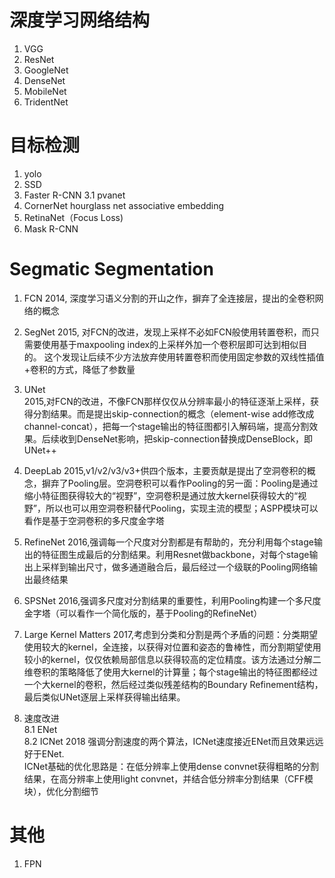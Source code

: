 # 深度学习网络结构
  1. VGG
  2. ResNet
  3. GoogleNet
  4. DenseNet
  5. MobileNet
  8. TridentNet
  
# 目标检测
1. yolo
2. SSD
3. Faster R-CNN
   3.1 pvanet
4. CornerNet
   hourglass net
   associative embedding
5. RetinaNet（Focus Loss)
6. Mask R-CNN

# Segmatic Segmentation
1. FCN 
   2014, 深度学习语义分割的开山之作，摒弃了全连接层，提出的全卷积网络的概念
2. SegNet
   2015, 对FCN的改进，发现上采样不必如FCN般使用转置卷积，而只需要使用基于maxpooling index的上采样外加一个卷积层即可达到相似目的。
   这个发现让后续不少方法放弃使用转置卷积而使用固定参数的双线性插值+卷积的方式，降低了参数量
3. UNet   
   2015,对FCN的改进，不像FCN那样仅仅从分辨率最小的特征逐渐上采样，获得分割结果。而是提出skip-connection的概念（element-wise add修改成channel-concat），把每一个stage输出的特征图都引入解码端，提高分割效果。后续收到DenseNet影响，把skip-connection替换成DenseBlock，即UNet++  
   
4. DeepLab
   2015,v1/v2/v3/v3+供四个版本，主要贡献是提出了空洞卷积的概念，摒弃了Pooling层。空洞卷积可以看作Pooling的另一面：Pooling是通过缩小特征图获得较大的“视野”，空洞卷积是通过放大kernel获得较大的“视野”，所以也可以用空洞卷积替代Pooling，实现主流的模型；ASPP模块可以看作是基于空洞卷积的多尺度金字塔

5. RefineNet
   2016,强调每一个尺度对分割都是有帮助的，充分利用每个stage输出的特征图生成最后的分割结果。利用Resnet做backbone，对每个stage输出上采样到输出尺寸，做多通道融合后，最后经过一个级联的Pooling网络输出最终结果
 
6. SPSNet
   2016,强调多尺度对分割结果的重要性，利用Pooling构建一个多尺度金字塔（可以看作一个简化版的，基于Pooling的RefineNet）
   
7. Large Kernel Matters
   2017,考虑到分类和分割是两个矛盾的问题：分类期望使用较大的kernel，全连接，以获得对位置和姿态的鲁棒性，而分割期望使用较小的kernel，仅仅依赖局部信息以获得较高的定位精度。该方法通过分解二维卷积的策略降低了使用大kernel的计算量；每个stage输出的特征图都经过一个大kernel的卷积，然后经过类似残差结构的Boundary Refinement结构，最后类似UNet逐层上采样获得输出结果。
   
8. 速度改进  
   8.1 ENet   
   8.2 ICNet  2018
    强调分割速度的两个算法，ICNet速度接近ENet而且效果远远好于ENet.   
    ICNet基础的优化思路是：在低分辨率上使用dense convnet获得粗略的分割结果，在高分辨率上使用light convnet，并结合低分辨率分割结果（CFF模块），优化分割细节   
   
# 其他
  1. FPN
